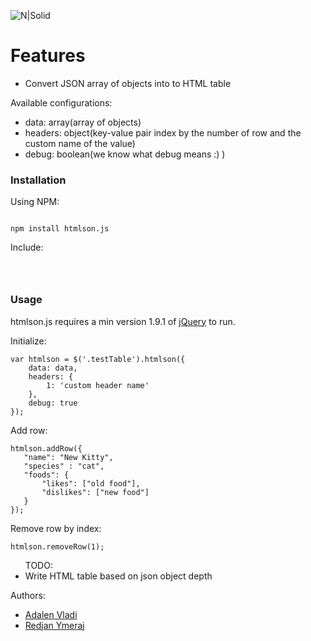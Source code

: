 <p><img src="http://i.imgur.com/s6beA4q.png" alt="N|Solid"></p>
<h1>Features</h1>
<ul>
<li>Convert JSON array of objects into to HTML table</li>
</ul>
<p>Available configurations:</p>
<ul>
    <li>data: array(array of objects)</li>
    <li>headers: object(key-value pair index by the number of row and the custom name of the value)</li>
    <li>debug: boolean(we know what debug means :) )</li>
</ul>
<h3><a id="Usage_14"></a>Installation</h3>
<p>Using NPM:</p>
<pre><code class="language-js">
npm install htmlson.js
</code></pre>
<p>Include:</p>
<pre><code class="language-js">
<script type="text/javascript" src="node_modules/htmlson.js/dist/htmlson.min.js"></script>
</code></pre>

<h3><a id="Usage_14"></a>Usage</h3>
<p>htmlson.js requires a min version 1.9.1 of <a href="https://jquery.com/download/">jQuery</a> to run.</p>
<p>Initialize:</p>
<pre><code class="language-js">var htmlson = $(<span class="hljs-string">'.testTable'</span>).htmlson({
    data: data,
    headers: {
        1: 'custom header name'
    },
    debug: true
}); 
</code></pre>
<p>Add row:</p>
<pre><code class="language-js">htmlson.addRow({
   "name": "New Kitty",
   "species" : "cat",
   "foods": {
       "likes": ["old food"],
       "dislikes": ["new food"]
   }
});
</code></pre>

<p>Remove row by index:</p>
<pre><code class="language-js">htmlson.removeRow(1);
</code></pre>
<ul>
TODO:
<li>Write HTML table based on json object depth</li>
</ul>
<p>Authors:</p>
<ul>
    <li><a href="https://github.com/adalenv">Adalen Vladi</a></li>
    <li><a href="https://github.com/redjanym">Redjan Ymeraj</a></li>
</ul>
